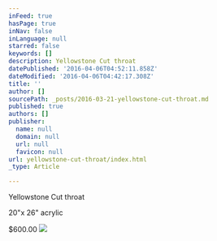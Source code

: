 ```yaml
---
inFeed: true
hasPage: true
inNav: false
inLanguage: null
starred: false
keywords: []
description: Yellowstone Cut throat
datePublished: '2016-04-06T04:52:11.858Z'
dateModified: '2016-04-06T04:42:17.308Z'
title: ''
author: []
sourcePath: _posts/2016-03-21-yellowstone-cut-throat.md
published: true
authors: []
publisher:
  name: null
  domain: null
  url: null
  favicon: null
url: yellowstone-cut-throat/index.html
_type: Article

---
```

Yellowstone Cut throat

20"x 26" acrylic

$600.00
![](https://the-grid-user-content.s3-us-west-2.amazonaws.com/612d899f-88e2-4782-95ce-449c6dc271e8.jpg)